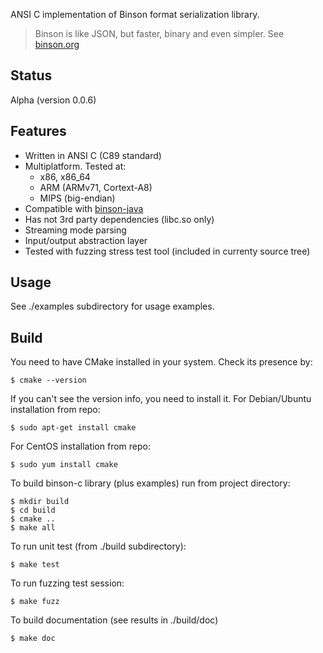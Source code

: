 ANSI C implementation of Binson format serialization library.

> Binson is like JSON, but faster, binary and even simpler. See [binson.org](http://binson.org/)

Status
---------

Alpha (version 0.0.6)

Features
---------

* Written in ANSI C (C89 standard)
* Multiplatform. Tested at:
  * x86, x86_64
  * ARM (ARMv71, Cortext-A8)
  * MIPS (big-endian)
* Compatible with [binson-java](https://github.com/franslundberg/binson-java)
* Has not 3rd party dependencies (libc.so only)
* Streaming mode parsing
* Input/output abstraction layer
* Tested with fuzzing stress test tool (included in currenty source tree)

Usage
---------

See ./examples subdirectory for usage examples.


Build
---------

You need to have CMake installed in your system.
Check its presence by:

`
$ cmake --version
`

If you can't see the version info, you need to install it.
For Debian/Ubuntu installation from repo:

`
$ sudo apt-get install cmake
`

For CentOS installation from repo:

`
$ sudo yum install cmake
`


To build binson-c library (plus examples) run from project directory:

```
$ mkdir build
$ cd build
$ cmake ..
$ make all
```

To run unit test (from ./build subdirectory):

```
$ make test
```

To run fuzzing test session:

```
$ make fuzz
```

To build documentation (see results in ./build/doc)

```
$ make doc
```
